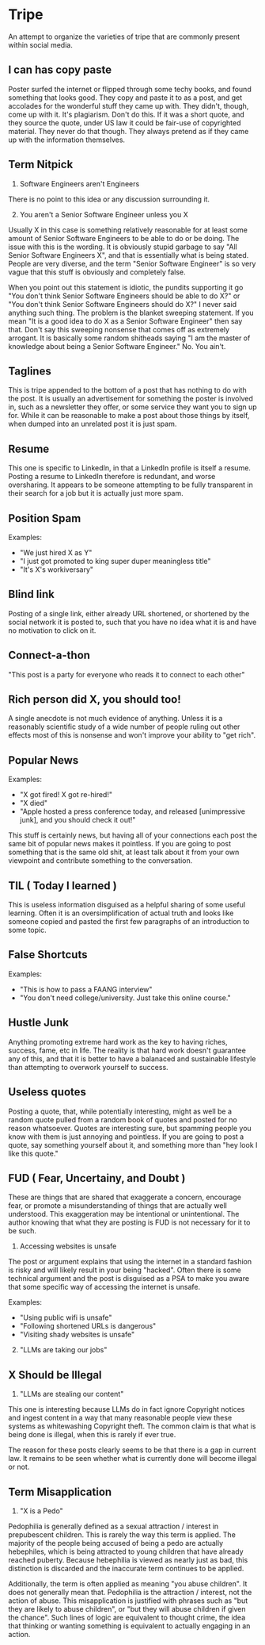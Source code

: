 # Tripe
An attempt to organize the varieties of tripe that are commonly present within social media.

## I can has copy paste

Poster surfed the internet or flipped through some techy books, and found something that looks good. They copy and paste it to as a post, and get accolades for the wonderful stuff they came up with. They didn't, though, come up with it. It's plagiarism. Don't do this. If it was a short quote, and they source the quote, under US law it could be fair-use of copyrighted material. They never do that though. They always pretend as if they came up with the information themselves.

## Term Nitpick

1. Software Engineers aren't Engineers

There is no point to this idea or any discussion surrounding it.

2. You aren't a Senior Software Engineer unless you X

Usually X in this case is something relatively reasonable for at least some amount of Senior Software Engineers to be able to do or be doing. The issue with this is the wording. It is obviously stupid garbage to say "All Senior Software Engineers X", and that is essentially what is being stated. People are very diverse, and the term "Senior Software Engineer" is so very vague that this stuff is obviously and completely false.

When you point out this statement is idiotic, the pundits supporting it go "You don't think Senior Software Engineers should be able to do X?" or "You don't think Senior Software Engineers should do X?" I never said anything such thing. The problem is the blanket sweeping statement. If you mean "It is a good idea to do X as a Senior Software Engineer" then say that. Don't say this sweeping nonsense that comes off as extremely arrogant. It is basically some random shitheads saying "I am the master of knowledge about being a Senior Software Engineer." No. You ain't.

## Taglines

This is tripe appended to the bottom of a post that has nothing to do with the post. It is usually an advertisement for something the poster is involved in, such as a newsletter they offer, or some service they want you to sign up for. While it can be reasonable to make a post about those things by itself, when dumped into an unrelated post it is just spam.

## Resume

This one is specific to LinkedIn, in that a LinkedIn profile is itself a resume. Posting a resume to LinkedIn therefore is redundant, and worse oversharing. It appears to be someone attempting to be fully transparent in their search for a job but it is actually just more spam.

## Position Spam

Examples:
- "We just hired X as Y"
- "I just got promoted to king super duper meaningless title"
- "It's X's workiversary"

## Blind link

Posting of a single link, either already URL shortened, or shortened by the social network it is posted to, such that you have no idea what it is and have no motivation to click on it.

## Connect-a-thon

"This post is a party for everyone who reads it to connect to each other"

## Rich person did X, you should too!

A single anecdote is not much evidence of anything. Unless it is a reasonably scientific study of a wide number of people ruling out other effects most of this is nonsense and won't improve your ability to "get rich".

## Popular News

Examples:
- "X got fired! X got re-hired!"
- "X died"
- "Apple hosted a press conference today, and released [unimpressive junk], and you should check it out!"

This stuff is certainly news, but having all of your connections each post the same bit of popular news makes it pointless. If you are going to post something that is the same old shit, at least talk about it from your own viewpoint and contribute something to the conversation.

## TIL ( Today I learned )

This is useless information disguised as a helpful sharing of some useful learning. Often it is an oversimplification of actual truth and looks like someone copied and pasted the first few paragraphs of an introduction to some topic.

## False Shortcuts

Examples:
- "This is how to pass a FAANG interview"
- "You don't need college/university. Just take this online course."

## Hustle Junk

Anything promoting extreme hard work as the key to having riches, success, fame, etc in life. The reality is that hard work doesn't guarantee any of this, and that it is better to have a balanaced and sustainable lifestyle than attempting to overwork yourself to success.

## Useless quotes

Posting a quote, that, while potentially interesting, might as well be a random quote pulled from a random book of quotes and posted for no reason whatsoever. Quotes are interesting sure, but spamming people you know with them is just annoying and pointless. If you are going to post a quote, say something yourself about it, and something more than "hey look I like this quote."

## FUD ( Fear, Uncertainy, and Doubt )

These are things that are shared that exaggerate a concern, encourage fear, or promote a misunderstanding of things that are actually well understood. This exaggeration may be intentional or unintentional. The author knowing that what they are posting is FUD is not necessary for it to be such.

1. Accessing websites is unsafe

The post or argument explains that using the internet in a standard fashion is risky and will likely result in your being "hacked". Often there is some technical argument and the post is disguised as a PSA to make you aware that some specific way of accessing the internet is unsafe.

Examples:
- "Using public wifi is unsafe"
- "Following shortened URLs is dangerous"
- "Visiting shady websites is unsafe"

2. "LLMs are taking our jobs"

## X Should be Illegal

1. "LLMs are stealing our content"

This one is interesting because LLMs do in fact ignore Copyright notices and ingest content in a way that many reasonable people view these systems as whitewashing Copyright theft. The common claim is that what is being done is illegal, when this is rarely if ever true.

The reason for these posts clearly seems to be that there is a gap in current law. It remains to be seen whether what is currently done will become illegal or not.

## Term Misapplication

1. "X is a Pedo"

Pedophilia is generally defined as a sexual attraction / interest in prepubescent children. This is rarely the way this term is applied. The majority of the people being accused of being a pedo are actually hebephiles, which is being attracted to young children that have already reached puberty. Because hebephilia is viewed as nearly just as bad, this distinction is discarded and the inaccurate term continues to be applied.

Additionally, the term is often applied as meaning "you abuse children". It does not generally mean that. Pedophilia is the attraction / interest, not the action of abuse. This misapplication is justified with phrases such as "but they are likely to abuse children", or "but they will abuse children if given the chance". Such lines of logic are equivalent to thought crime, the idea that thinking or wanting something is equivalent to actually engaging in an action.

